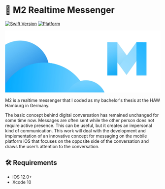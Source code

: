 # 🔮 M2 Realtime Messenger

[![Swift Version][swift-image]][swift-url] 
[![Platform](https://img.shields.io/cocoapods/p/LFAlertController.svg?style=flat)](http://cocoapods.org/pods/LFAlertController)

![Hero](Hero.jpg)

M2 is a realtime messenger that I coded as my bachelor's thesis at the HAW Hamburg in Germany.

The basic concept behind digital conversation has remained unchanged for some time now.
Messages are often sent while the other person does not require active presence.
This can be useful, but it creates an impersonal kind of communication.
This work will deal with the development and implementation of an innovative concept
for messaging on the mobile platform iOS that focuses on the opposite side of the conversation
and draws the user’s attention to the conversation.

## 🛠 Requirements

- iOS 12.0+
- Xcode 10

[swift-image]:https://img.shields.io/badge/swift-5.0-orange.svg
[swift-url]: https://swift.org/